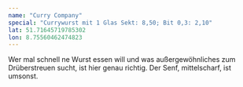 ```yaml
---
name: "Curry Company"
special: "Currywurst mit 1 Glas Sekt: 8,50; Bit 0,3: 2,10"
lat: 51.71645719785302 
lon: 8.75560462474823
---
```

Wer mal schnell ne Wurst essen will und was außergewöhnliches zum Drüberstreuen sucht, ist hier genau richtig. Der Senf, mittelscharf, ist umsonst.
